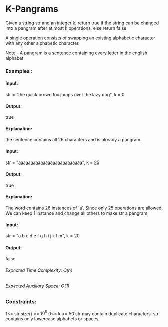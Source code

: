 # K-Pangrams
Given a string str and an integer k, return true if the string can be changed into a pangram after at most k operations, else return false.

A single operation consists of swapping an existing alphabetic character with any other alphabetic character.

Note - A pangram is a sentence containing every letter in the english alphabet.

### Examples :
#### Input: 
str = "the quick brown fox jumps over the lazy dog", k = 0
#### Output:
true
#### Explanation:
the sentence contains all 26 characters and is already a pangram.

#### Input: 
str = "aaaaaaaaaaaaaaaaaaaaaaaaaa", k = 25 
#### Output:
true
#### Explanation:
The word contains 26 instances of 'a'. Since only 25 operations are allowed. We can keep 1 instance and change all others to make str a pangram.

#### Input: 
str = "a b c d e f g h i j k l m", k = 20
#### Output: 
false

###### Expected Time Complexity: O(n)
###### Expected Auxiliary Space: O(1)  

### Constraints:
1<= str.size() <= $`10^5`$
0<= k <= 50
str may contain duplicate characters.
str contains only lowercase alphabets or spaces.


